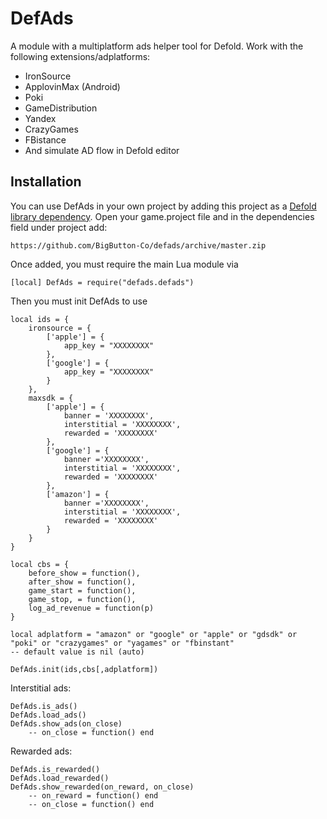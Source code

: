 # DefAds
A module with a multiplatform ads helper tool for Defold.
Work with the following extensions/adplatforms:
- IronSource
- ApplovinMax (Android)
- Poki
- GameDistribution
- Yandex
- CrazyGames
- FBistance
- And simulate AD flow in Defold editor


## Installation
You can use DefAds in your own project by adding this project as a [Defold library dependency](http://www.defold.com/manuals/libraries/). Open your game.project file and in the dependencies field under project add:

	https://github.com/BigButton-Co/defads/archive/master.zip
  
Once added, you must require the main Lua module via

```
[local] DefAds = require("defads.defads")
```
Then you must init DefAds to use
```
local ids = {
	ironsource = {
		['apple'] = {
			app_key = "XXXXXXXX"
		},
		['google'] = {
			app_key = "XXXXXXXX"
		}
	},
	maxsdk = {
		['apple'] = {
			banner = 'XXXXXXXX',
			interstitial = 'XXXXXXXX',
			rewarded = 'XXXXXXXX'
		},
		['google'] = {
			banner ='XXXXXXXX',
			interstitial = 'XXXXXXXX',
			rewarded = 'XXXXXXXX'
		},
		['amazon'] = {
			banner ='XXXXXXXX',
			interstitial = 'XXXXXXXX',
			rewarded = 'XXXXXXXX'
		}
	}
}

local cbs = { 
	before_show = function(), 
	after_show = function(), 
	game_start = function(), 
	game_stop, = function(),
	log_ad_revenue = function(p)
}

local adplatform = "amazon" or "google" or "apple" or "gdsdk" or "poki" or "crazygames" or "yagames" or "fbinstant"
-- default value is nil (auto)

DefAds.init(ids,cbs[,adplatform])
```
Interstitial ads:
```
DefAds.is_ads()
DefAds.load_ads()
DefAds.show_ads(on_close)
	-- on_close = function() end
```
Rewarded ads:
```
DefAds.is_rewarded()
DefAds.load_rewarded()
DefAds.show_rewarded(on_reward, on_close)
	-- on_reward = function() end
	-- on_close = function() end
```


